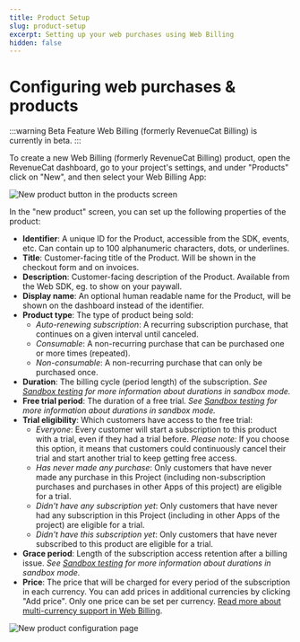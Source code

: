 ```yaml
---
title: Product Setup
slug: product-setup
excerpt: Setting up your web purchases using Web Billing
hidden: false
---
```


# Configuring web purchases & products

:::warning Beta Feature
Web Billing (formerly RevenueCat Billing) is currently in beta.
:::

To create a new Web Billing (formerly RevenueCat Billing) product, open the RevenueCat dashboard, go to your project's settings, and under "Products" click on "New", and then select your Web Billing App:

![New product button in the products screen](/images/web-billing/new-product.png)

In the "new product" screen, you can set up the following properties of the product:

- **Identifier**: A unique ID for the Product, accessible from the SDK, events, etc. Can contain up to 100 alphanumeric characters, dots, or underlines.
- **Title**: Customer-facing title of the Product. Will be shown in the checkout form and on invoices.
- **Description**: Customer-facing description of the Product. Available from the Web SDK, eg. to show on your paywall.
- **Display name**: An optional human readable name for the Product, will be shown on the dashboard instead of the identifier.
- **Product type**: The type of product being sold:
  - _Auto-renewing subscription_: A recurring subscription purchase, that continues on a given interval until canceled.
  - _Consumable_: A non-recurring purchase that can be purchased one or more times (repeated).
  - _Non-consumable_: A non-recurring purchase that can only be purchased once.
- **Duration**: The billing cycle (period length) of the subscription. _See [Sandbox testing](/web/web-billing#renewals-in-sandbox) for more information about durations in sandbox mode._
- **Free trial period**: The duration of a free trial. _See [Sandbox testing](/web/web-billing#renewals-in-sandbox) for more information about durations in sandbox mode._
- **Trial eligibility**: Which customers have access to the free trial:
  - _Everyone_: Every customer will start a subscription to this product with a trial, even if they had a trial before. _Please note:_ If you choose this option, it means that customers could continuously cancel their trial and start another trial to keep getting free access.
  - _Has never made any purchase_: Only customers that have never made any purchase in this Project (including non-subscription purchases and purchases in other Apps of this project) are eligible for a trial.
  - _Didn't have any subscription yet_: Only customers that have never had any subscription in this Project (including in other Apps of the project) are eligible for a trial.
  - _Didn't have this subscription yet_: Only customers that have never subscribed to this product are eligible for a trial.
- **Grace period**: Length of the subscription access retention after a billing issue. _See [Sandbox testing](/web/web-billing#renewals-in-sandbox) for more information about durations in sandbox mode._
- **Price**: The price that will be charged for every period of the subscription in each currency. You can add prices in additional currencies by clicking "Add price". Only one price can be set per currency. [Read more about multi-currency support in Web Billing](/web/web-billing/multi-currency-support).

![New product configuration page](/images/web-billing/new-product-configuration.png)
